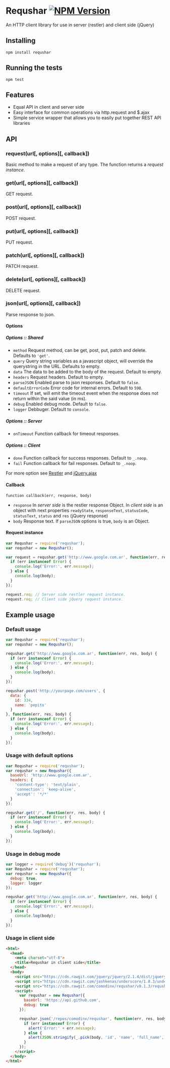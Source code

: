 Requshar [![NPM Version](https://img.shields.io/npm/v/requshar.svg?style=flat)](https://www.npmjs.com/package/requshar)
========

An HTTP client library for use in server (restler) and client side (jQuery)


Installing
----------

```
npm install requshar
```


Running the tests
-----------------

```
npm test
```


Features
--------

* Equal API in client and server side
* Easy interface for common operations via http.request and $.ajax
* Simple service wrapper that allows you to easily put together REST API libraries


API
---

### request(url[, options\][, callback])

Basic method to make a request of any type. The function returns a *request instance*.

### get(url[, options\][, callback])

GET request.

### post(url[, options\][, callback])

POST request.

### put(url[, options\][, callback])

PUT request.

### patch(url[, options\][, callback])

PATCH request.

### delete(url[, options\][, callback])

DELETE request.

### json(url[, options\][, callback])

Parse response to json.

#### Options

##### Options :: Shared 

* `method` Request method, can be get, post, put, patch and delete. Defaults to `'get'`.
* `query` Query string variables as a javascript object, will override the querystring in the URL. Defaults to empty.
* `data` The data to be added to the body of the request. Default to empty.
* `headers` Request headers. Default to empty.
* `parseJSON` Enabled parse to json responses. Default to `false`.
* `defaultErrorCode` Error code for internal errors. Default to `598`.
* `timeout` If set, will emit the timeout event when the response does not return within the said value (in ms).
* `debug` Enabled debug mode. Default to `false`.
* `logger` Debbuger. Default to `console`.

##### Options :: Server

* `onTimeout` Function callback for timeout responses.

##### Options :: Client

* `done` Function callback for success responses. Default to `_.noop`.
* `fail` Function callback for fail responses. Default to `_.noop`.

For more option see [Restler](https://github.com/danwrong/restler) and [jQuery.ajax](http://api.jquery.com/jQuery.ajax/)

#### Callback

`function callback(err, response, body)`

* `response` In _server side_ is the restler response Object. In _client side_ is an object with next properties `readyState`, `responseText`, `statusCode`, `statusText`, `status` and `res` (jQuery response)
* `body` Response text. If `parseJSON` options is true, `body` is an Object.

#### Request instance

```javascript
var Requshar = require('requshar');
var requshar = new Requshar();

var request = requshar.get('http://www.google.com.ar', function(err, res, body) {
  if (err instanceof Error) {
    console.log('Error:', err.message);
  } else {
    console.log(body);
  }
});

request.req; // Server side restler request instance.
request.req; // Client side jQuery request instance.
```


Example usage
-------------

### Default usage

```javascript
var Requshar = require('requshar');
var requshar = new Requshar();

requshar.get('http://www.google.com.ar', function(err, res, body) {
  if (err instanceof Error) {
    console.log('Error:', err.message);
  } else {
    console.log(body);
  }
});

requshar.post('http://yourpage.com/users', {
  data: {
    id: 334,
    name: 'pepito'
  }
}, function(err, res, body) {
  if (err instanceof Error) {
    console.log('Error:', err.message);
  } else {
    console.log(body);
  }
});
```

### Usage with default options

```javascript
var Requshar = require('requshar');
var requshar = new Requshar({
  baseUrl: 'http://www.google.com.ar',
  headers: {
    'content-type': 'text/plain',
    'connection': 'keep-alive',
    'accept': '*/*'
  }
});

requshar.get('/', function(err, res, body) {
  if (err instanceof Error) {
    console.log('Error:', err.message);
  } else {
    console.log(body);
  }
});
```

### Usage in debug mode

```javascript
var logger = require('debug')('requshar');
var Requshar = require('requshar');
var requshar = new Requshar({
  debug: true,
  logger: logger
});

requshar.get('http://www.google.com.ar', function(err, res, body) {
  if (err instanceof Error) {
    console.log('Error:', err.message);
  } else {
    console.log(body);
  }
});
```

### Usage in client side

```html
<html>
  <head>
    <meta charset="utf-8">
    <title>Requshar in client side</title>
  </head>
  <body>
    <script src="https://cdn.rawgit.com/jquery/jquery/2.1.4/dist/jquery.min.js"></script>
    <script src="https://cdn.rawgit.com/jashkenas/underscore/1.8.3/underscore.js"></script>
    <script src="https://cdn.rawgit.com/comodinx/requshar/v0.1.3/requshar.js"></script>
    <script>
      var requshar = new Requshar({
        baseUrl: 'https://api.github.com',
        debug: true
      });

      requshar.json('/repos/comodinx/requshar', function(err, res, body) {
        if (err instanceof Error) {
          alert('Error:' + err.message);
        } else {
          alert(JSON.stringify(_.pick(body, 'id', 'name', 'full_name', 'language'), null, '  '));
        }
      });
    </script>
  </body>
</html>
```
